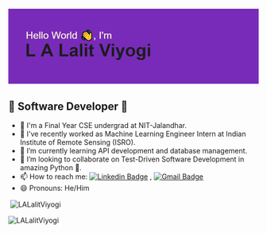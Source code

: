 ![alt text](https://github.com/LALalitViyogi/LALalitViyogi/blob/main/header.png?raw=true)

## 🚀 Software Developer 🚀 

<!--
**LALalitViyogi/LALalitViyogi** is a ✨ _special_ ✨ repository because its `README.md` (this file) appears on your GitHub profile.

Here are some ideas to get you started:

- 🔭 I’m currently working on ...
- 🌱 I’m currently learning ...
- 👯 I’m looking to collaborate on ...
- 🤔 I’m looking for help with ...
- 💬 Ask me about ...
- 📫 How to reach me: ...
- 😄 Pronouns: ...
- ⚡ Fun fact: ...
-->

- 💼 I'm a Final Year CSE undergrad at NIT-Jalandhar.
- 🔭 I've recently worked as Machine Learning Engineer Intern at Indian Institute of Remote Sensing (ISRO).
- 🌱 I’m currently learning API development and database management.
- 👯 I’m looking to collaborate on Test-Driven Software Development in amazing Python 🐍.
- 📫 How to reach me: [![Linkedin Badge](https://img.shields.io/badge/-LinkedIn-blue?style=flat-square&logo=Linkedin&logoColor=white&link=)](https://www.linkedin.com/in/l-a-lalit-viyogi/) 
, [![Gmail Badge](https://img.shields.io/badge/-Gmail-c14438?style=flat-square&logo=Gmail&logoColor=white&link=mailto:viyogi.lalit786@gmail.com)](mailto:viyogi.lalit786@gmail.com)
- 😄 Pronouns: He/Him

<p>&nbsp;<img align="center" src="https://github-readme-stats.vercel.app/api?username=LALalitViyogi&show_icons=true&theme=light&locale=en" alt="LALalitViyogi" /></p>

<p><img align="center" src="https://github-readme-streak-stats.herokuapp.com/?user=LALalitViyogi&" alt="LALalitViyogi" /></p>

 
